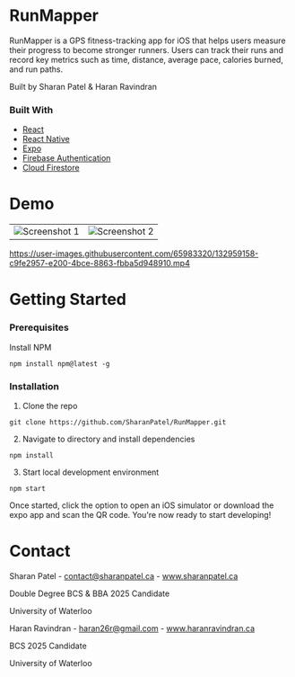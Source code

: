 
# RunMapper

RunMapper is a GPS fitness-tracking app for iOS that helps users measure their progress to become stronger runners. Users can track their runs and record key metrics such as time, distance, average pace, calories burned, and run paths.

Built by Sharan Patel & Haran Ravindran

### Built With

- [React](https://reactjs.org/docs/getting-started.html)
- [React Native](https://reactnative.dev/docs/getting-started)
- [Expo](https://docs.expo.dev/)
- [Firebase Authentication](https://firebase.google.com/docs/auth)
- [Cloud Firestore](https://firebase.google.com/docs/firestore/)

# Demo

|	|	|
:-------------------------:|:-------------------------:
![Screenshot 1](https://user-images.githubusercontent.com/65983320/130494170-bc0e2ebe-e686-4dbe-b765-0585d4917f16.png) |  ![Screenshot 2](https://user-images.githubusercontent.com/65983320/130494178-407a7af1-fdff-4177-be87-e02ebec0c9ef.png)

https://user-images.githubusercontent.com/65983320/132959158-c9fe2957-e200-4bce-8863-fbba5d948910.mp4

# Getting Started

### Prerequisites

Install NPM

```
npm install npm@latest -g
```

### Installation

1. Clone the repo

```
git clone https://github.com/SharanPatel/RunMapper.git
```

2. Navigate to directory and install dependencies

```
npm install
```

3. Start local development environment

```
npm start
```

Once started, click the option to open an iOS simulator or download the expo app and scan the QR code. You're now ready to start developing!

# Contact

Sharan Patel - contact@sharanpatel.ca - www.sharanpatel.ca

Double Degree BCS & BBA 2025 Candidate

University of Waterloo

Haran Ravindran - haran26r@gmail.com - www.haranravindran.ca

BCS 2025 Candidate

University of Waterloo
